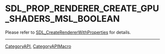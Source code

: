 # SDL_PROP_RENDERER_CREATE_GPU_SHADERS_MSL_BOOLEAN

Please refer to [SDL_CreateRendererWithProperties](SDL_CreateRendererWithProperties) for details.

----
[CategoryAPI](CategoryAPI), [CategoryAPIMacro](CategoryAPIMacro)


